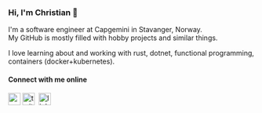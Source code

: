 ### Hi, I'm Christian 👋

I'm a software engineer at Capgemini in Stavanger, Norway.<br>
My GitHub is mostly filled with hobby projects and similar things.

I love learning about and working with rust, dotnet, functional programming, containers (docker+kubernetes).

#### Connect with me online

[<img src="https://matrix.org/images/matrix-logo.svg" height="25" alt="matrix logo" />](https://matrix.to/#/@christianfosli:matrix.org)
[<img src="https://abs.twimg.com/favicons/favicon.ico" height="25" alt="twitter logo"/>](https://twitter.com/christianfosli) 
[<img src="https://user-images.githubusercontent.com/36294671/88458010-136e6780-ce8b-11ea-98de-4e5aafeb30c6.png" height="25" alt="linkedin logo"/>](https://www.linkedin.com/in/christianfosli) 
